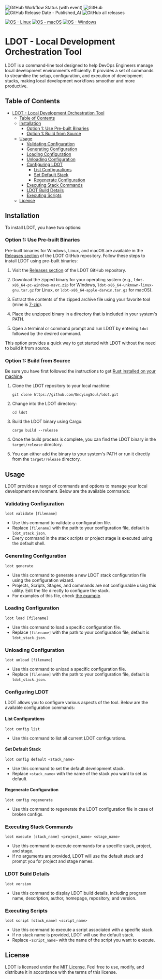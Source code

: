 ![GitHub Workflow Status (with event)](https://img.shields.io/github/actions/workflow/status/UndyingSoul/ldot/main.yml)
![GitHub](https://img.shields.io/github/license/UndyingSoul/ldot)
![GitHub Release Date - Published_At](https://img.shields.io/github/release-date/UndyingSoul/ldot)
![GitHub all releases](https://img.shields.io/github/downloads/UndyingSoul/ldot/total)

[![OS - Linux](https://img.shields.io/badge/OS-Linux_x86-blue?logo=linux&logoColor=white)](https://www.linux.org/ "Go to Download") 
[![OS - macOS](https://img.shields.io/badge/OS-macOS_x86-blue?logo=apple&logoColor=white)](https://www.apple.com/macos/ "Go to Apple homepage") 
[![OS - Windows](https://img.shields.io/badge/OS-Windows_x86-blue?logo=windows&logoColor=white)](https://www.microsoft.com/ "Go to Microsoft homepage")


# LDOT - Local Development Orchestration Tool

<!-- ![LDOT Logo](media/ldot-logo.png) -->

LDOT is a command-line tool designed to help DevOps Engineers manage local development environments efficiently. It provides a set of commands to streamline the setup, configuration, and execution of development stacks, making local development workflows smoother and more productive.

## Table of Contents

- [LDOT - Local Development Orchestration Tool](#ldot---local-development-orchestration-tool)
  - [Table of Contents](#table-of-contents)
  - [Installation](#installation)
    - [Option 1: Use Pre-built Binaries](#option-1-use-pre-built-binaries)
    - [Option 1: Build from Source](#option-1-build-from-source)
  - [Usage](#usage)
    - [Validating Configuration](#validating-configuration)
    - [Generating Configuration](#generating-configuration)
    - [Loading Configuration](#loading-configuration)
    - [Unloading Configuration](#unloading-configuration)
    - [Configuring LDOT](#configuring-ldot)
      - [List Configurations](#list-configurations)
      - [Set Default Stack](#set-default-stack)
      - [Regenerate Configuration](#regenerate-configuration)
    - [Executing Stack Commands](#executing-stack-commands)
    - [LDOT Build Details](#ldot-build-details)
    - [Executing Scripts](#executing-scripts)
  - [License](#license)

## Installation

To install LDOT, you have two options:

### Option 1: Use Pre-built Binaries

Pre-built binaries for Windows, Linux, and macOS are available in the [Releases section](https://github.com/your-username/ldot/releases) of the LDOT GitHub repository. Follow these steps to install LDOT using pre-built binaries:

1. Visit the [Releases section](https://github.com/your-username/ldot/releases) of the LDOT GitHub repository.

2. Download the zipped binary for your operating system (e.g., `ldot-x86_64-pc-windows-msvc.zip` for Windows, `ldot-x86_64-unknown-linux-gnu.tar.gz` for Linux, or `ldot-x86_64-apple-darwin.tar.gz` for macOS).

3. Extract the contents of the zipped archive file using your favorite tool (mine is [7-zip](https://www.7-zip.org/)).

3. Place the unzipped binary in a directory that is included in your system's PATH.

4. Open a terminal or command prompt and run LDOT by entering `ldot` followed by the desired command.

This option provides a quick way to get started with LDOT without the need to build it from source.

### Option 1: Build from Source

Be sure you have first followed the instructions to get [Rust installed on your machine](https://www.rust-lang.org/tools/install).

1. Clone the LDOT repository to your local machine:

   ```shell
   git clone https://github.com/UndyingSoul/ldot.git
   ```

2. Change into the LDOT directory:

   ```shell
   cd ldot
   ```

3. Build the LDOT binary using Cargo:

   ```shell
   cargo build --release
   ```

4. Once the build process is complete, you can find the LDOT binary in the `target/release` directory.

5. You can either add the binary to your system's PATH or run it directly from the `target/release` directory.

## Usage

LDOT provides a range of commands and options to manage your local development environment. Below are the available commands:

### Validating Configuration

```shell
ldot validate [filename]
```

- Use this command to validate a configuration file.
- Replace `[filename]` with the path to your configuration file, default is `ldot_stack.json`.
- Every command in the stack scripts or project stage is executed using the default shell.

### Generating Configuration

```shell
ldot generate
```

- Use this command to generate a new LDOT stack configuration file using the configuration wizard.
- Projects, Scripts, Stages, and commands are not configurable using this utility. Edit the file directly to configure the stack.
- For examples of this file, check [the example](data/examples/ldot_stack.json).

### Loading Configuration

```shell
ldot load [filename]
```

- Use this command to load a specific configuration file.
- Replace `[filename]` with the path to your configuration file, default is `ldot_stack.json`.

### Unloading Configuration

```shell
ldot unload [filename]
```

- Use this command to unload a specific configuration file.
- Replace `[filename]` with the path to your configuration file, default is `ldot_stack.json`.

### Configuring LDOT

LDOT allows you to configure various aspects of the tool. Below are the available configuration commands:

#### List Configurations

```shell
ldot config list
```

- Use this command to list all current LDOT configurations.

#### Set Default Stack

```shell
ldot config default <stack_name>
```

- Use this command to set the default development stack.
- Replace `<stack_name>` with the name of the stack you want to set as default.

#### Regenerate Configuration

```shell
ldot config regenerate
```

- Use this command to regenerate the LDOT configuration file in case of broken configs.

### Executing Stack Commands

```shell
ldot execute [stack_name] <project_name> <stage_name>
```

- Use this command to execute commands for a specific stack, project, and stage.
- If no arguments are provided, LDOT will use the default stack and prompt you for project and stage names.

### LDOT Build Details

```shell
ldot version
```

- Use this command to display LDOT build details, including program name, description, author, homepage, repository, and version.

### Executing Scripts

```shell
ldot script [stack_name] <script_name>
```

- Use this command to execute a script associated with a specific stack.
- If no stack name is provided, LDOT will use the default stack.
- Replace `<script_name>` with the name of the script you want to execute.
<!-- Still working on
## Contributing

We welcome contributions from the community. If you'd like to contribute to LDOT, please follow our [Contributing Guidelines](CONTRIBUTING.md). -->

## License

LDOT is licensed under the [MIT License](LICENSE). Feel free to use, modify, and distribute it in accordance with the terms of this license.
